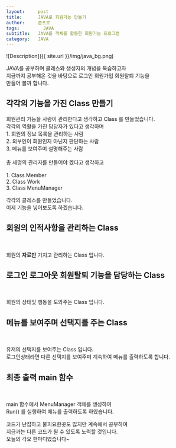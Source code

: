 ```yaml
---
layout:     post
title:      JAVA로 회원기능 만들기
author:     쭌프로
tags: 		  JAVA
subtitle:   JAVA를 객체를 활용한 회원기능 프로그램
category:   JAVA
---
```

<!-- Start Writing Below in Markdown -->

![Description]({{ site.url }}/img/java_bg.png)

<p>
  JAVA를 공부하며 클레스와 생성자의 개념을 복습하고자<br/>
  지금까지 공부해온 것을 바탕으로 로그인 회원가입 회원탈퇴 기능을<br/>
  만들어 볼까 합니다.
</p>

## 각각의 기능을 가진 Class 만들기

<p>
  회원관리 기능을 사람이 관리한다고 생각하고 Class 를 만들었습니다. <br/>
  각각의 역활을 가진 담당자가 있다고 생각하며 <br/>
  1. 회원의 정보 목록을 관리하는 사람 <br/>
  2. 외부인이 회원인지 아닌지 판단하는 사람 <br/>
  3. 메뉴를 보여주며 설명해주는 사람 <br/>
  <br/>
  총 세명의 관리자를 만들어야 겠다고 생각하고<br/>
  <br/>
  1. Class Member <br/>
  2. Class Work <br/>
  3. Class MenuManager <br/>
  
  각각의 클레스를 만들었습니다. <br/>
  이제 기능을 넣어보도록 하겠습니다. <br/>
</p>

## 회원의 인적사항을 관리하는 Class
<br/>
<script src="https://gist.github.com/alalstjr/9026366431942d873531a3ea566c3539.js"></script>
<p>
  회원의 <b>자료만</b> 가지고 관리하는 Class 입니다.
</p>

## 로그인 로그아웃 회원탈퇴 기능을 담당하는 Class
<br/>
<script src="https://gist.github.com/alalstjr/7323187859d5e23877386a74a41a6fa3.js"></script>
<p>
  회원의 상태및 행동을 도와주는 Class 입니다.
</p>

## 메뉴를 보여주며 선택지를 주는 Class
<br/>
<script src="https://gist.github.com/alalstjr/9e15c16c6efbc8c14ef6049b9be3f1eb.js"></script>
<p>
  유저의 선택지를 보여주는 Class 입니다.<br/>
  로그인상태라면 다른 선택지를 보여주며 계속하여 메뉴를 출력하도록 합니다.
</p>

## 최종 출력 main 함수
<br/>
<script src="https://gist.github.com/alalstjr/07b59c34eeba1ced6c07ac05d27a9545.js"></script>
<p>
  main 함수에서 MenuManager 객체를 생성하여<br/>
  Run() 를 실행하여 메뉴를 출력하도록 하였습니다.
</p>

<p>
  코드가 난잡하고 불피요한곳도 많지만 계속해서 공부하여 <br/> 
  지금과는 다른 코드가 될 수 있도록 노력할 것입니다.  <br/>
  오늘의 각오 한마디였습니다~
</p>
